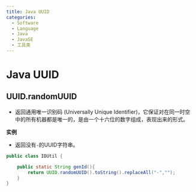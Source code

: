 ```yaml
---
title: Java UUID
categories:
  - Software
  - Language
  - Java
  - JavaSE
  - 工具类
---
```

# Java UUID

## UUID.randomUUID

- 返回通用唯一识别码 (Universally Unique Identifier)，它保证对在同一时空中的所有机器都是唯一的，是由一个十六位的数字组成，表现出来的形式。

**实例**

- 返回没有`-`的UUID字符串。

```java
public class IDUtil {

    public static String genId(){
        return UUID.randomUUID().toString().replaceAll("-","");
    }
}
```
